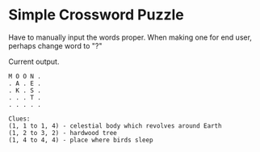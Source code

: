 # Simple Crossword Puzzle

Have to manually input the words proper. 
When making one for end user, perhaps change word to "?"

Current output.
```
M O O N .
. A . E .
. K . S .
. . . T .
. . . . .

Clues:
(1, 1 to 1, 4) - celestial body which revolves around Earth
(1, 2 to 3, 2) - hardwood tree
(1, 4 to 4, 4) - place where birds sleep
```
